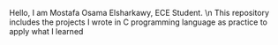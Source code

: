 Hello, 
I am Mostafa Osama Elsharkawy, ECE Student. \n
This repository includes the projects I wrote in C programming language as practice to apply what I learned
